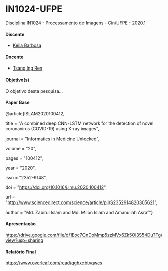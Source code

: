 # IN1024-UFPE
Disciplina IN1024 - Processamento de Imagens - Cin/UFPE - 2020.1

#### Discente
* [Keila Barbosa](https://keilabcs.github.io/)

#### Docente
* [Tsang Ing Ren](https://sites.google.com/a/cin.ufpe.br/in1024/home)

####  Objetivo(s)
O objetivo desta pesquisa...

####  Paper Base

@article{ISLAM2020100412,

title = "A combined deep CNN-LSTM network for the detection of novel coronavirus (COVID-19) using X-ray images",

journal = "Informatics in Medicine Unlocked",

volume = "20",

pages = "100412",

year = "2020",

issn = "2352-9148",

doi = "https://doi.org/10.1016/j.imu.2020.100412",

url = "http://www.sciencedirect.com/science/article/pii/S2352914820305621",

author = "Md. Zabirul Islam and Md. Milon Islam and Amanullah Asraf"}

####  Apresentação
https://drive.google.com/file/d/1Eoc7CnDoMmp5zzMVx6Zk5Oi3S54DuTTg/view?usp=sharing

####  Relatório Final
https://www.overleaf.com/read/qghxcbtvqwcs
